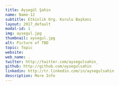 ```yaml
---
title: Ayşegül Şahin
name: Name-12
subtitle: Etkinlik Org. Kurulu Başkanı
layout: 2017_default
modal-id: 1
img: aysegul.jpg
thumbnail: aysegul.jpg
alt: Picture of TBD
topic: Topic
website:
web_name: .
twitter: http://twitter.com/aysegulsahin_
github: http://github.com/aysegulsahin
linkedin: http://tr.linkedin.com/in/aysegulsahin
description: More Info
---
```

